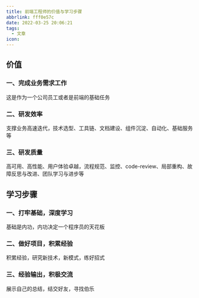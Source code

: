 ```yaml
---
title: 前端工程师的价值与学习步骤
abbrlink: fff0e57c
date: 2022-03-25 20:06:21
tags:
  - 文章
icon: 
---
```



## 价值

### 一、完成业务需求工作

这是作为一个公司员工或者是前端的基础任务

### 二、研发效率

支撑业务高速迭代，技术选型、工具链、文档建设、组件沉淀、自动化、基础服务等

### 三、研发质量

高可用、高性能、用户体验卓越，流程规范、监控、code-review、局部重构、故障反思与改进、团队学习与进步等


## 学习步骤


### 一、打牢基础，深度学习

基础是内功，内功决定一个程序员的天花板

### 二、做好项目，积累经验

积累经验，研究新技术，新模式，练好招式

### 三、经验输出，积极交流

展示自己的总结，结交好友，寻找伯乐




